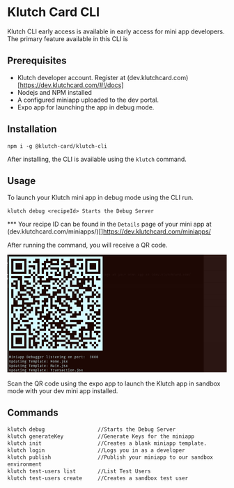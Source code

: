 # Klutch Card CLI

Klutch CLI early access is available in early access for mini app developers. The primary feature available in this CLI is 

## Prerequisites
* Klutch developer account. Register at (dev.klutchcard.com)[https://dev.klutchcard.com/#!/docs]
* Nodejs and NPM installed
* A configured miniapp uploaded to the dev portal.
* Expo app for launching the app in debug mode.

## Installation
```
npm i -g @klutch-card/klutch-cli
```

After installing, the CLI is available using the `klutch` command.

## Usage

To launch your Klutch mini app in debug mode using the CLI run.

```
klutch debug <recipeId> Starts the Debug Server
```

*** Your recipe ID can be found in the `Details` page of your mini app at (dev.klutchcard.com/miniapps/)[]https://dev.klutchcard.com/miniapps/

After running the command, you will receive a QR code.

![QR Code Image](images/app-qr-code.png)

Scan the QR code using the expo app to launch the Klutch app in sandbox mode with your dev mini app installed.

## Commands

```
klutch debug                 //Starts the Debug Server
klutch generateKey           //Generate Keys for the miniapp
klutch init                  //Creates a blank miniapp template.
klutch login                 //Logs you in as a developer
klutch publish               //Publish your miniapp to our sandbox environment
klutch test-users list       //List Test Users
klutch test-users create     //Creates a sandbox test user
```